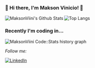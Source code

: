 ### 👋 Hi there, I'm Makson Vinicio! 👋

<img align="left" alt="MaksonViini's Github Stats" src="https://github-readme-stats.vercel.app/api?username=MaksonViini&show_icons=true&hide_border=true&theme=radical" />


![Top Langs](https://github-readme-stats.vercel.app/api/top-langs/?username=MaksonViini&layout=demo)

### Recently I'm coding in...


![MaksonViini Code::Stats history graph](https://codestats-readme.wegfan.cn/history-graph/MaksonViini?width=800&height=250&history_days=21&max_languages=4&bg_color=111&text_color=FFFFFF&grid_color=333&language_colors=["476CE6","E62258","5F7FE6","E6AA09","20E639"])


<i>Follow me:</i><br>

<a href="https://www.linkedin.com/in/maksonvinicio/" target="_blank"><img src="https://img.shields.io/badge/LinkedIn-%230077B5.svg?&style=flat-square&logo=linkedin&logoColor=white" alt="LinkedIn"></a>
